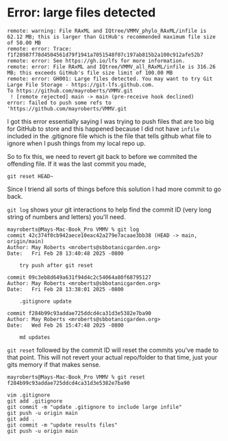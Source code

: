 # Error: large files detected

    remote: warning: File RAxML and IQtree/VMMV_phylo_RAxML/infile is 62.12 MB; this is larger than GitHub's recommended maximum file size of 50.00 MB
    remote: error: Trace: f1f28987f78d4504561d79f1941a7051548f07c197ab815b2a100c912afe52b7
    remote: error: See https://gh.io/lfs for more information.
    remote: error: File RAxML and IQtree/VMMV_all_RAxML/infile is 316.26 MB; this exceeds GitHub's file size limit of 100.00 MB
    remote: error: GH001: Large files detected. You may want to try Git Large File Storage - https://git-lfs.github.com.
    To https://github.com/mayroberts/VMMV.git
     ! [remote rejected] main -> main (pre-receive hook declined)
    error: failed to push some refs to 'https://github.com/mayroberts/VMMV.git

I got this error essentially saying I was trying to push files that are too big for GitHub to store and this happened because I did not have `infile` included in the .gitignore file which is the file that tells github what file to ignore when I push things from my local repo up.

So to fix this, we need to revert git back to before we commited the offending file. If it was the last commit you made, 
    
    git reset HEAD~

Since I triend all sorts of things before this solution I had more commit to go back. 

`git log` shows your git interactions to help find the commit ID (very long string of numbers and letters) you'll need.

    mayroberts@Mays-Mac-Book_Pro VMMV % git log
    commit 42c374f0cb942aece10eac42a279e7acaae3bb38 (HEAD -> main, origin/main)
    Author: May Roberts <mroberts@sbbotanicgarden.org>
    Date:   Fri Feb 28 13:40:48 2025 -0800
    
        try push after git reset 
    
    commit 09c3eb8d649a631f94d4c2c54064a80f68795127
    Author: May Roberts <mroberts@sbbotanicgarden.org>
    Date:   Fri Feb 28 13:38:01 2025 -0800
    
        .gitignore update
    
    commit f284b99c93addae725ddcd4ca31d3e5382e7ba90
    Author: May Roberts <mroberts@sbbotanicgarden.org>
    Date:   Wed Feb 26 15:47:48 2025 -0800
    
        md updates

`git reset` followed by the commit ID will reset the commits you've made to that point. This will not revert your actual repo/folder to that time, just your gits memory if that makes sense.

    mayroberts@Mays-Mac-Book_Pro VMMV % git reset f284b99c93addae725ddcd4ca31d3e5382e7ba90
    
    vim .gitignore
    git add .gitignore
    git commit -m "update .gitignore to include large infile"
    git push -u origin main
    git add .
    git commit -m "update results files"
    git push -u origin main
